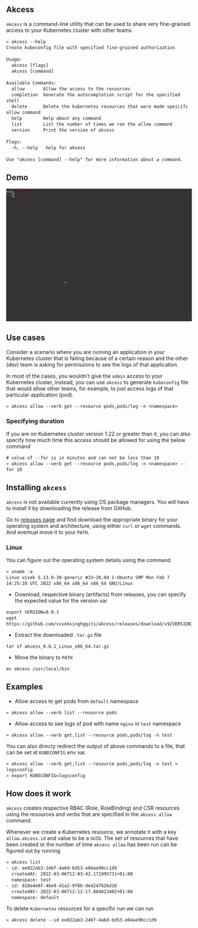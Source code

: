 ## Akcess

`akcess` is a command-line utility that can be used to share very fine-grained access to your Kubernetes
cluster with other teams.

```
» akcess --help
Create kubeconfig file with specified fine-grained authorization

Usage:
  akcess [flags]
  akcess [command]

Available Commands:
  allow       Allow the access to the resources
  completion  Generate the autocompletion script for the specified shell
  delete      Delete the kubernetes resources that were made speicifc allow command
  help        Help about any command
  list        List the number of times we ran the allow command
  version     Print the version of akcess

Flags:
  -h, --help   help for akcess

Use "akcess [command] --help" for more information about a command.
```

## Demo

<center><img src="docs/video/akcess-demo-final.gif"/></center>


## Use cases

Consider a scenario where you are running an application in your Kubernetes cluster that is failing because
of a certain reason and the other (dev) team is asking for permissions to see the logs of that application.

In most of the cases, you wouldn't give the `admin` access to your Kubernetes cluster, instead, you can use
`akcess` to generate `kubeconfig` file that would allow other teams, for example, to just access logs of that
particular application (pod).

```
» akcess allow --verb get --resource pods,pods/log -n <namespace>
```

### Specifying duration

If you are on Kubernetes cluster version 1.22 or greater than it, you can also specify how much time this access
should be allowed for using the below command

```
# value of --for is in minutes and can not be less than 10
» akcess allow --verb get --resource pods,pods/log -n <namespace> --for 10
```

## Installing `akcess`

`akcess` is not available currently using OS package managers. You will have to install it by downloading the release
from GitHub.

Go to [releases page](https://github.com/viveksinghggits/akcess/releases) and find download the appropriate binary
for your operating system and architecture, using either `curl` or `wget` commands. And eventual move it to your
`PATH`.

### Linux

You can figure out the operating system details using the command

```
» uname -a
Linux vivek 5.13.0-30-generic #33~20.04.1-Ubuntu SMP Mon Feb 7 14:25:10 UTC 2022 x86_64 x86_64 x86_64 GNU/Linux
```

- Download, respective binary (artifacts) from releases, you can specify the expected value for the version var

```
export VERSION=0.0.1
wget https://github.com/viveksinghggits/akcess/releases/download/v${VERSION}/akcess_${VERSION}_Linux_x86_64.tar.gz
```

- Extract the downloaded `.tar.gz` file

```
tar xf akcess_0.0.1_Linux_x86_64.tar.gz
```

- Move the binary to `PATH`

```
mv akcess /usr/local/bin
```

## Examples

- Allow access to get pods from `default` namespace

```
» akcess allow --verb list --resource pods
```
- Allow access to see logs of pod with name `nginx` in `test` namespace

```
» akcess allow --verb get,list --resource pods,pods/log -n test
```

You can also directy redirect the output of above commands to a file, that can be set at `KUBECONFIG` env var.
```
» akcess allow --verb get,list --resource pods,pods/log -n test > logsconfig
» export KUBECONFIG=logsconfig
```

## How does it work

`akcess` creates respective RBAC (Role, RoleBinding) and CSR resources using the resources and verbs that are
specified in the `akcess allow` command.

Whenever we create a Kubernetes resource, we annotate it with a key `allow.akcess.id` and value to be a `UUID`.
The set of resources that have been created or the number of time `akcess allow` has been run can be figured
out by running

```
» akcess list
- id: ee022ab3-246f-4a6d-bd53-e04ae90cc1d9
  createdAt: 2022-03-06T12:03:42.171995731+01:00
  namespace: test
- id: 818e4e6f-4be9-41a2-9f8b-de4247626d16
  createdAt: 2022-03-06T12:12:17.884823402+01:00
  namespace: default
```

To delete `Kubernetes` resources for a specific run we can run

```
» akcess delete --id ee022ab3-246f-4a6d-bd53-e04ae90cc1d9
```


